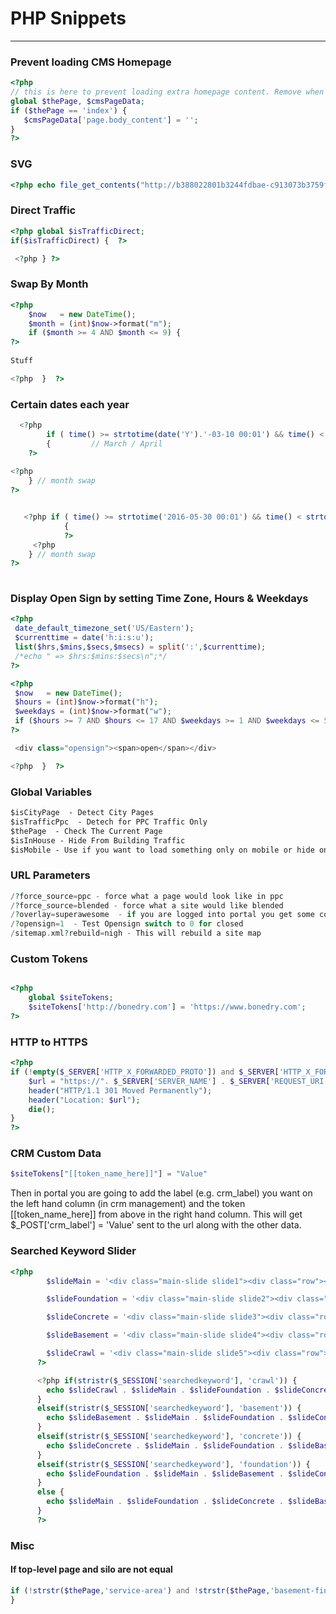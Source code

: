 # <i class="fab fa-php"></i> PHP Snippets
***
### Prevent loading CMS Homepage
```php
<?php
// this is here to prevent loading extra homepage content. Remove when we copy stuff into index
global $thePage, $cmsPageData;
if ($thePage == 'index') {
   $cmsPageData['page.body_content'] = '';
}
?>
```

### SVG
```php
<?php echo file_get_contents("http://b388022801b3244fdbae-c913073b3759fb31d6b728a919676eab.r15.cf1.rackcdn.com/v3/templates/icons/basement_waterproofing.svg"); ?>
```

### Direct Traffic 

```php
<?php global $isTrafficDirect;
if($isTrafficDirect) {  ?>

 <?php } ?>
```

### Swap By Month

```php
<?php
    $now   = new DateTime();
    $month = (int)$now->format("m");
    if ($month >= 4 AND $month <= 9) {    
?>
 
Stuff

<?php  }  ?>
```


### Certain dates each year

```php
  <?php
  		if ( time() >= strtotime(date('Y').'-03-10 00:01') && time() < strtotime(date('Y').'-04-06 23:59') )  
  		{         // March / April
	?>
     
<?php
	} // month swap
?>


   <?php if ( time() >= strtotime('2016-05-30 00:01') && time() < strtotime('2016-06-15 23:59') )
            {
            ?>
     <?php
	} // month swap
?>       
            
```

### Display Open Sign by setting Time Zone, Hours & Weekdays

```php
<?php
 date_default_timezone_set('US/Eastern');
 $currenttime = date('h:i:s:u');
 list($hrs,$mins,$secs,$msecs) = split(':',$currenttime);
 /*echo " => $hrs:$mins:$secs\n";*/
?>

<?php
 $now   = new DateTime();
 $hours = (int)$now->format("h");
 $weekdays = (int)$now->format("w");
 if ($hours >= 7 AND $hours <= 17 AND $weekdays >= 1 AND $weekdays <= 5) {
?>

 <div class="opensign"><span>open</span></div>

<?php  }  ?>
```

### Global Variables
```txt
$isCityPage  - Detect City Pages
$isTrafficPpc  - Detech for PPC Traffic Only
$thePage  - Check The Current Page 
$isInHouse - Hide From Building Traffic
$isMobile - Use if you want to load something only on mobile or hide on mobile
```

### URL Parameters
```php
/?force_source=ppc - force what a page would look like in ppc
/?force_source=blended - force what a site would like blended
/?overlay=superawesome  - if you are logged into portal you get some cool stuff
/?opensign=1  - Test Opensign switch to 0 for closed
/sitemap.xml?rebuild=nigh - This will rebuild a site map
```


### Custom Tokens 
```php

<?php
	global $siteTokens;
	$siteTokens['http://bonedry.com'] = 'https://www.bonedry.com';  
?>
```
 
### HTTP to HTTPS 
```php
<?php
if (!empty($_SERVER['HTTP_X_FORWARDED_PROTO']) and $_SERVER['HTTP_X_FORWARDED_PROTO'] == 'http') {
    $url = "https://". $_SERVER['SERVER_NAME'] . $_SERVER['REQUEST_URI'];
    header("HTTP/1.1 301 Moved Permanently"); 
    header("Location: $url");
    die();
}
?>
```

### CRM Custom Data 
```php
$siteTokens["[[token_name_here]]"] = "Value"
```
Then in portal you are going to add the label (e.g. crm_label) you want on the left hand column (in crm management) and the token [[token_name_here]] from above in the right hand column. This will get $_POST['crm_label'] = 'Value' sent to the url along with the other data.
 
### Searched Keyword Slider
```php
<?php
        $slideMain = '<div class="main-slide slide1"><div class="row"><div class="columns main-text"><h2>Engineer-Quality Assessments</h2><h3>for All of Your Home\'s Structural Problems</h3><ul><li><a href="/foundation-repair.html">Foundation Repair</a></li><li><a href="/basement-waterproofing.html">Basement Waterproofing</a></li><li><a href="/crawl-space-repair.html">Crawl Space Repair</a></li></ul></div></div></div>';

        $slideFoundation = '<div class="main-slide slide2"><div class="row"><div class="small-12 columns main-slides-text"><h2><a href="/foundation-repair.html">Foundation Issues?</a></h2></div></div></div>';

        $slideConcrete = '<div class="main-slide slide3"><div class="row"><div class="small-12 columns main-slides-text"><h2><a href="/concrete-lifting.html">Concrete Leveling?</a></h2></div></div></div>';

        $slideBasement = '<div class="main-slide slide4"><div class="row"><div class="small-12 columns main-slides-text"><h2><a href="/basement-waterproofing.html">Wet Basement?</a></h2></div></div></div>';

        $slideCrawl = '<div class="main-slide slide5"><div class="row"><div class="small-12 columns main-slides-text"><h2><a href="/crawl-space-repair.html">Wet Crawl Space<br />&amp; sagging floors?</a></h2></div></div></div>';
      ?>

      <?php if(stristr($_SESSION['searchedkeyword'], 'crawl')) {
        echo $slideCrawl . $slideMain . $slideFoundation . $slideConcrete . $slideBasement;
      }
      elseif(stristr($_SESSION['searchedkeyword'], 'basement')) {
        echo $slideBasement . $slideMain . $slideFoundation . $slideConcrete . $slideCrawl;
      }
      elseif(stristr($_SESSION['searchedkeyword'], 'concrete')) {
        echo $slideConcrete . $slideMain . $slideFoundation . $slideBasement . $slideCrawl;
      }
      elseif(stristr($_SESSION['searchedkeyword'], 'foundation')) {
        echo $slideFoundation . $slideMain . $slideBasement . $slideConcrete . $slideCrawl;
      }
      else {
        echo $slideMain . $slideFoundation . $slideConcrete . $slideBasement . $slideCrawl;
      }
      ?>
```

### Misc
#### If top-level page and silo are not equal
```php
if (!strstr($thePage,'service-area') and !strstr($thePage,'basement-finishing') and !strstr($thePage,'sunroom')) {
}
```

